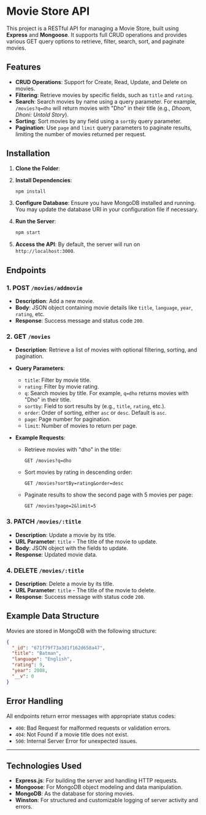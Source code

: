 # Movie Store API

This project is a RESTful API for managing a Movie Store, built using **Express** and **Mongoose**. It supports full CRUD operations and provides various GET query options to retrieve, filter, search, sort, and paginate movies.

## Features

- **CRUD Operations**: Support for Create, Read, Update, and Delete on movies.
- **Filtering**: Retrieve movies by specific fields, such as `title` and `rating`.
- **Search**: Search movies by name using a query parameter. For example, `/movies?q=dho` will return movies with "Dho" in their title (e.g., _Dhoom_, _Dhoni: Untold Story_).
- **Sorting**: Sort movies by any field using a `sortBy` query parameter.
- **Pagination**: Use `page` and `limit` query parameters to paginate results, limiting the number of movies returned per request.

## Installation

1. **Clone the Folder**:

2. **Install Dependencies**:

   ```bash
   npm install
   ```

3. **Configure Database**:
   Ensure you have MongoDB installed and running. You may update the database URI in your configuration file if necessary.

4. **Run the Server**:

   ```bash
   npm start
   ```

5. **Access the API**:
   By default, the server will run on `http://localhost:3000`.

## Endpoints

### 1. **POST** `/movies/addmovie`

- **Description**: Add a new movie.
- **Body**: JSON object containing movie details like `title`, `language`, `year`, `rating`, etc.
- **Response**: Success message and status code `200`.

### 2. **GET** `/movies`

- **Description**: Retrieve a list of movies with optional filtering, sorting, and pagination.
- **Query Parameters**:

  - `title`: Filter by movie title.
  - `rating`: Filter by movie rating.
  - `q`: Search movies by title. For example, `q=dho` returns movies with "Dho" in their title.
  - `sortby`: Field to sort results by (e.g., `title`, `rating`, etc.).
  - `order`: Order of sorting, either `asc` or `desc`. Default is `asc`.
  - `page`: Page number for pagination.
  - `limit`: Number of movies to return per page.

- **Example Requests**:
  - Retrieve movies with "dho" in the title:
    ```
    GET /movies?q=dho
    ```
  - Sort movies by rating in descending order:
    ```
    GET /movies?sortBy=rating&order=desc
    ```
  - Paginate results to show the second page with 5 movies per page:
    ```
    GET /movies?page=2&limit=5
    ```

### 3. **PATCH** `/movies/:title`

- **Description**: Update a movie by its title.
- **URL Parameter**: `title` - The title of the movie to update.
- **Body**: JSON object with the fields to update.
- **Response**: Updated movie data.

### 4. **DELETE** `/movies/:title`

- **Description**: Delete a movie by its title.
- **URL Parameter**: `title` - The title of the movie to delete.
- **Response**: Success message with status code `200`.

## Example Data Structure

Movies are stored in MongoDB with the following structure:

```json
{
  "_id": "671f79f73a3d1f162d658a47",
  "title": "Batman",
  "language": "English",
  "rating": 9,
  "year": 2008,
  "__v": 0
}
```

## Error Handling

All endpoints return error messages with appropriate status codes:

- `400`: Bad Request for malformed requests or validation errors.
- `404`: Not Found if a movie title does not exist.
- `500`: Internal Server Error for unexpected issues.

---

## Technologies Used

- **Express.js**: For building the server and handling HTTP requests.
- **Mongoose**: For MongoDB object modeling and data manipulation.
- **MongoDB**: As the database for storing movies.
- **Winston**: For structured and customizable logging of server activity and errors.